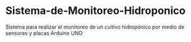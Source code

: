# Sistema-de-Monitoreo-Hidroponico
Sistema para realizar el monitoreo de un cultivo hidropónico por medio de sensores y placas Arduino UNO

